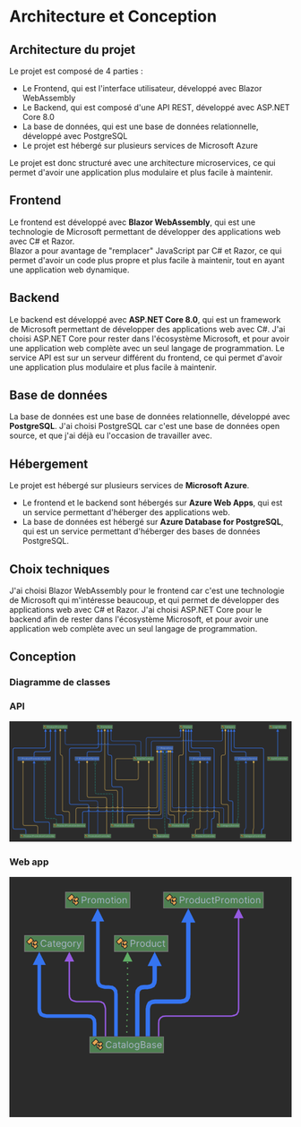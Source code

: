 # Architecture et Conception

## Architecture du projet

Le projet est composé de 4 parties :

- Le Frontend, qui est l'interface utilisateur, développé avec Blazor WebAssembly
- Le Backend, qui est composé d'une API REST, développé avec ASP.NET Core 8.0
- La base de données, qui est une base de données relationnelle, développé avec PostgreSQL
- Le projet est hébergé sur plusieurs services de Microsoft Azure

Le projet est donc structuré avec une architecture microservices, ce qui permet d'avoir une application plus modulaire et plus facile à maintenir.

## Frontend

Le frontend est développé avec **Blazor WebAssembly**, qui est une technologie de Microsoft permettant de développer des applications web avec C# et Razor.   
Blazor a pour avantage de "remplacer" JavaScript par C# et Razor, ce qui permet d'avoir un code plus propre et plus facile à maintenir, tout en ayant une application web dynamique.   

## Backend

Le backend est développé avec **ASP.NET Core 8.0**, qui est un framework de Microsoft permettant de développer des applications web avec C#.
J'ai choisi ASP.NET Core pour rester dans l'écosystème Microsoft, et pour avoir une application web complète avec un seul langage de programmation.
Le service API est sur un serveur différent du frontend, ce qui permet d'avoir une application plus modulaire et plus facile à maintenir.

## Base de données

La base de données est une base de données relationnelle, développé avec **PostgreSQL**.
J'ai choisi PostgreSQL car c'est une base de données open source, et que j'ai déjà eu l'occasion de travailler avec.

## Hébergement

Le projet est hébergé sur plusieurs services de **Microsoft Azure**.

- Le frontend et le backend sont hébergés sur **Azure Web Apps**, qui est un service permettant d'héberger des applications web.
- La base de données est hébergé sur **Azure Database for PostgreSQL**, qui est un service permettant d'héberger des bases de données PostgreSQL.

## Choix techniques

J'ai choisi Blazor WebAssembly pour le frontend car c'est une technologie de Microsoft qui m'intéresse beaucoup, et qui permet de développer des applications web avec C# et Razor.
J'ai choisi ASP.NET Core pour le backend afin de rester dans l'écosystème Microsoft, et pour avoir une application web complète avec un seul langage de programmation.

## Conception

### Diagramme de classes

### API

![](diagram-api.png)

### Web app

![](diagram-app.png)